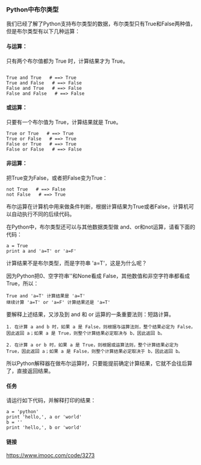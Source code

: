 ### Python中布尔类型


我们已经了解了Python支持布尔类型的数据，布尔类型只有True和False两种值，但是布尔类型有以下几种运算：

#### 与运算：

只有两个布尔值都为 True 时，计算结果才为 True。

```

True and True   # ==> True
True and False   # ==> False
False and True   # ==> False
False and False   # ==> False

```

#### 或运算：

只要有一个布尔值为 True，计算结果就是 True。


```
True or True   # ==> True
True or False   # ==> True
False or True   # ==> True
False or False   # ==> False

```

#### 非运算：

把True变为False，或者把False变为True：


```
not True   # ==> False
not False   # ==> True

```

布尔运算在计算机中用来做条件判断，根据计算结果为True或者False，计算机可以自动执行不同的后续代码。

在Python中，布尔类型还可以与其他数据类型做 and、or和not运算，请看下面的代码：

```
a = True
print a and 'a=T' or 'a=F'

```

计算结果不是布尔类型，而是字符串 'a=T'，这是为什么呢？

因为Python把0、空字符串''和None看成 False，其他数值和非空字符串都看成 True，所以：

```
True and 'a=T' 计算结果是 'a=T'
继续计算 'a=T' or 'a=F' 计算结果还是 'a=T'

```

要解释上述结果，又涉及到 and 和 or 运算的一条重要法则：短路计算。

```
1. 在计算 a and b 时，如果 a 是 False，则根据与运算法则，整个结果必定为 False，因此返回 a；如果 a 是 True，则整个计算结果必定取决与 b，因此返回 b。

2. 在计算 a or b 时，如果 a 是 True，则根据或运算法则，整个计算结果必定为 True，因此返回 a；如果 a 是 False，则整个计算结果必定取决于 b，因此返回 b。

```

所以Python解释器在做布尔运算时，只要能提前确定计算结果，它就不会往后算了，直接返回结果。

#### 任务

请运行如下代码，并解释打印的结果：

```
a = 'python'
print 'hello,', a or 'world'
b = ''
print 'hello,', b or 'world'

```

#### 链接

https://www.imooc.com/code/3273


